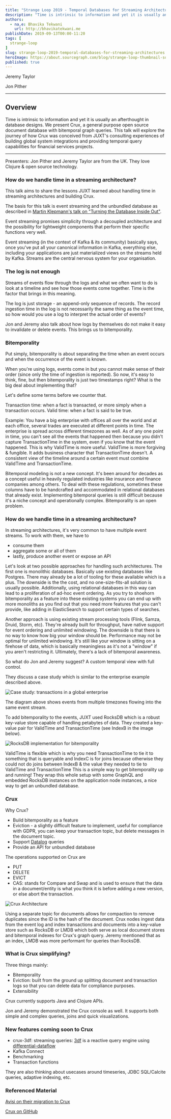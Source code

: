 ```yaml
---
title: "Strange Loop 2019 - Temporal Databases for Streaming Architectures"
description: "Time is intrinsic to information and yet it is usually an afterthought in database designs. We present Crux, a general purpose open source document database with bitemporal graph queries. This talk will explore the journey of how Crux was conceived from JUXT's consulting experiences of building global system integrations and providing temporal query capabilities for financial services projects."
authors:
  - na,e: Bhavika Tekwani
    url: http://bhavikatekwani.me
publishDate: 2019-09-13T00:00-11:20
tags: [
  strange-loop
]
slug: strange-loop-2019-temporal-databases-for-streaming-architectures
heroImage: https://about.sourcegraph.com/blog/strange-loop-thumbnail-square-v2.jpg
published: true
---
```


<div class="container p-0 liveblog-presenters">
  <div class="row m-0">
      <p class=" mr-6 m-0">
        <span class="liveblog-presenters__name">Jeremy Taylor</span>
        <a href="https://twitter.com/refset" target="_blank" title="Twitter"><i class="fa fa-twitter pr-2"></i></a>
        <a href="https://github.com/refset" target="_blank" title="GitHub"><i class="fa fa-github pr-2"></i></a>
        </p>
  <p class=" mr-6 m-0">
        <span class="liveblog-presenters__name">Jon Pither</span>
        <a href="https://twitter.com/jonpither" target="_blank" title="Twitter"><i class="fa fa-twitter pr-2"></i></a>
        <a href="https://github.com/jonpither" target="_blank" title="GitHub"><i class="fa fa-github pr-2"></i></a>
      </p>
  </div>
</div>

---

## Overview

Time is intrinsic to information and yet it is usually an afterthought in database designs. We present Crux, a general purpose open source document database with bitemporal graph queries. This talk will explore the journey of how Crux was conceived from JUXT's consulting experiences of building global system integrations and providing temporal query capabilities for financial services projects.

---

Presenters: Jon Pither and Jeremy Taylor are from the UK. They love Clojure & open source technology.

### How do we handle time in a streaming architecture?

This talk aims to share the lessons JUXT learned about handling time in streaming architectures and building Crux.

The basis for this talk is event streaming and the unbundled database as described in [Martin Klepmann's talk on "Turning the Database Inside Out"](https://martin.kleppmann.com/2015/03/04/turning-the-database-inside-out.html).

Event streaming promises simplicity through a decoupled architecture and the possibility for lightweight components that perform their specific functions very well.

Event streaming (in the context of Kafka & its community) basically says, once you've put all your canonical information in Kafka, everything else, including your applications are just materialized views on the streams held by Kafka. Streams are the central nervous system for your organisation.

### The log is not enough

Streams of events flow through the logs and what we often want to do is look at a timeline and see how those events come together.
Time is the factor that brings in this meaning.

The log is just storage - an append-only sequence of records. The record ingestion time in the log is not necessarily the same thing as the event time, so how would you use a log to interpret the actual order of events?

Jon and Jeremy also talk about how logs by themselves do not make it easy to invalidate or delete events. This brings us to bitemporality.

### Bitemporality

Put simply, bitemporality is about separating the time when an event occurs and when the occurrence of the event is known.

When you're using logs, events come in but you cannot make sense of their order (since only the time of ingestion is reported).
So now, it's easy to think, fine, but then bitemporality is just two timestamps right? What is the big deal about implementing that?

Let's define some terms before we counter that.

Transaction time: when a fact is transacted, or more simply when a transaction occurs.
Valid time: when a fact is said to be true.

Example: You have a big enterprise with offices all over the world and at each office, several trades are executed at different points in time. The enterprise is spread across different timezones as well. As of any one point in time, you can't see all the events that happened then because you didn't capture TransactionTime in the system, even if you know that the event happened. This is why ValidTime is more useful. ValidTime is more forgiving & fungible. It adds business character that TransactionTime doesn't. A consistent view of the timeline around a certain event must combine ValidTime and TransactionTime.

Bitemporal modeling is not a new concept. It's been around for decades as a concept useful in heavily regulated industries like insurance and finance companies among others. To deal with these regulations, sometimes these columns have to be handcrafted and accommodated in relational databases that already exist. Implementing bitemporal queries is still difficult because it's a niche concept and operationally complex. Bitemporality is an open problem.

### How do we handle time in a streaming architecture?

In streaming architectures, it's very common to have multiple event streams. To work with them, we have to
- consume them
- aggregate some or all of them
- lastly, produce another event or expose an API

Let's look at two possible approaches for handling such architectures. The first one is monolithic databases. Basically use existing databases like Postgres.
There may already be a lot of tooling for these available which is a plus.
The downside is the the cost, and no one-size-fits-all solution is usually possible.
Additionally, using relational databases in this way can lead to a proliferation of ad-hoc event ordering. As you try to shoehorn bitemporality as a feature into these existing systems you can end up with more monoliths as you find out that you need more features that you can't provide, like adding in ElasticSearch to support certain types of searches.

Another approach is using existing stream processing tools (Flink, Samza, Druid, Storm, etc). They're already built for throughput, have native support for event ordering and unlimited windowing. The downside is that there is no way to know how big your window should be. Performance may not be optimal for unlimited windowing. It's still like your window is sitting on a firehose of data, which is basically meaningless as it's not a "window" if you aren't restricting it. Ultimately, there's a lack of bitemporal awareness.

So what do Jon and Jeremy suggest? A custom temporal view with full control.

They discuss a case study which is similar to the enterprise example described above.

![Case study: transactions in a global enterprise](/blog/strange-loop-2019/temporal-arch-img-2.png)

The diagram above shows events from multiple timezones flowing into the same event stream.

To add bitemporality to the events, JUXT used RocksDB which is a robust key-value store capable of handling petabytes of data.
They created a key-value pair for ValidTime and TransactionTime (see IndexB in the image below).

![RocksDB implementation for bitemporality](/blog/strange-loop-2019/temporal-arch-img-1.png)

ValidTime is flexible which is why you need TransactionTime to tie it to something that is queryable and
IndexC is for joins because otherwise they could not do joins between IndexB & the value they needed to tie to ValidTime and TransactionTime
This is a simple way to get bitemporality up and running! They wrap this whole setup with some GraphQL and embedded RocksDB instances on the application node instances, a nice way to get an unbundled database.


### Crux

Why Crux?

- Build bitemporality as a feature
- Eviction - a slightly difficult feature to implement, useful for compliance with GDPR, you can keep your transaction topic, but delete messages in the document topic.
- Support [Datalog](https://docs.racket-lang.org/datalog/) queries
- Provide an API for unbundled database

The operations supported on Crux are
 - PUT
 - DELETE
 - EVICT
 - CAS: stands for Compare and Swap and is used to ensure that the data in a document/entity is what you think it is before adding a new version, or else abort the transaction.

![Crux Architecture](/blog/strange-loop-2019/temporal-arch-img-3.png)

Using a separate topic for documents allows for compaction to remove duplicates since the ID is the hash of the document.
Crux nodes ingest data from the event log and index transactions and documents into a key-value store such as RocksDB or LMDB  which both serve as local document stores and bitemporal indexes for Crux's graph query. Jeremy mentioned that as an index, LMDB was more performant for queries than RocksDB.

### What is Crux simplifying?

Three things mainly:
- Bitemporality
- Eviction: built from the ground up splitting document and transaction logs so that you can delete data for compliance purposes.
- Extensibility

Crux currently supports Java and Clojure APIs.

Jon and Jeremy demonstrated the Crux console as well. It supports both simple and complex queries, joins and quick visualizations.

### New features coming soon to Crux

- crux-3df: streaming queries: [3df](https://github.com/sixthnormal/clj-3df) is a reactive query engine using [differential-dataflow](https://github.com/TimelyDataflow/differential-dataflow)
- Kafka Connect
- Benchmarking
- Transaction functions

They are also thinking about usecases around timeseries, JDBC SQL/Calcite queries, adaptive indexing, etc.

### Referenced Material

[Avisi on their migration to Crux](https://www.avisi.nl/blog/crux-our-final-database-migration)

[Crux on GitHub](https://github.com/juxt/crux)
